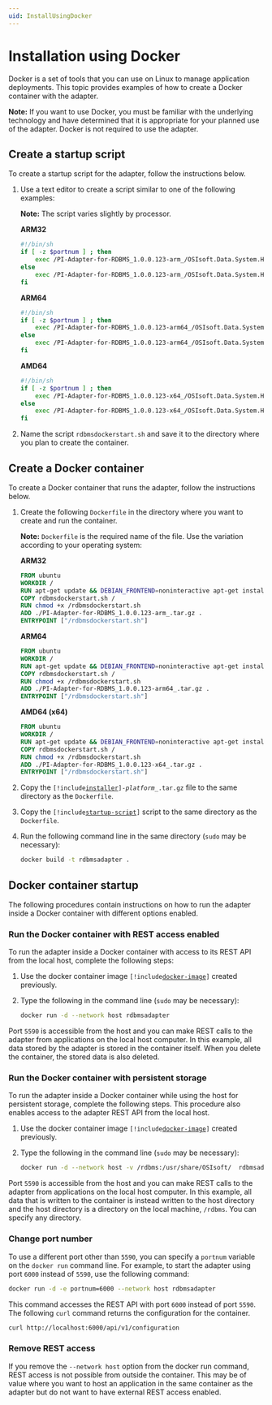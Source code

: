```yaml
---
uid: InstallUsingDocker
---
```


# Installation using Docker

Docker is a set of tools that you can use on Linux to manage application deployments. This topic provides examples of how to create a Docker container with the adapter.

**Note:** If you want to use Docker, you must be familiar with the underlying technology and have determined that it is appropriate for your planned use of the adapter. Docker is not required to use the adapter.

## Create a startup script

To create a startup script for the adapter, follow the instructions below.

1. Use a text editor to create a script similar to one of the following examples:

    **Note:** The script varies slightly by processor.
    
    **ARM32**

    ```bash
    #!/bin/sh
    if [ -z $portnum ] ; then
        exec /PI-Adapter-for-RDBMS_1.0.0.123-arm_/OSIsoft.Data.System.Host
    else
        exec /PI-Adapter-for-RDBMS_1.0.0.123-arm_/OSIsoft.Data.System.Host --port:$portnum
    fi
    ```

    **ARM64**

    ```bash
    #!/bin/sh
    if [ -z $portnum ] ; then
        exec /PI-Adapter-for-RDBMS_1.0.0.123-arm64_/OSIsoft.Data.System.Host
    else
        exec /PI-Adapter-for-RDBMS_1.0.0.123-arm64_/OSIsoft.Data.System.Host --port:$portnum
    fi
    ```

    **AMD64**
            
    ```bash
    #!/bin/sh
    if [ -z $portnum ] ; then
        exec /PI-Adapter-for-RDBMS_1.0.0.123-x64_/OSIsoft.Data.System.Host
    else
        exec /PI-Adapter-for-RDBMS_1.0.0.123-x64_/OSIsoft.Data.System.Host --port:$portnum
    fi
    ```

2. Name the script `rdbmsdockerstart.sh` and save it to the directory where you plan to create the container.

## Create a Docker container

To create a Docker container that runs the adapter, follow the instructions below.

1. Create the following `Dockerfile` in the directory where you want to create and run the container.

    **Note:** `Dockerfile` is the required name of the file. Use the variation according to your operating system:

    **ARM32**
    
    ```dockerfile
    FROM ubuntu
    WORKDIR /
    RUN apt-get update && DEBIAN_FRONTEND=noninteractive apt-get install -y ca-certificates libicu60 libssl1.1 curl
    COPY rdbmsdockerstart.sh /
    RUN chmod +x /rdbmsdockerstart.sh
    ADD ./PI-Adapter-for-RDBMS_1.0.0.123-arm_.tar.gz .
    ENTRYPOINT ["/rdbmsdockerstart.sh"]
    ```

    **ARM64**

    ```dockerfile
    FROM ubuntu
    WORKDIR /
    RUN apt-get update && DEBIAN_FRONTEND=noninteractive apt-get install -y ca-certificates libicu66 libssl1.1 curl
    COPY rdbmsdockerstart.sh /
    RUN chmod +x /rdbmsdockerstart.sh
    ADD ./PI-Adapter-for-RDBMS_1.0.0.123-arm64_.tar.gz .
    ENTRYPOINT ["/rdbmsdockerstart.sh"]
    ```
    
	**AMD64 (x64)**

    ```dockerfile
    FROM ubuntu
    WORKDIR /
    RUN apt-get update && DEBIAN_FRONTEND=noninteractive apt-get install -y ca-certificates libicu66 libssl1.1 curl
    COPY rdbmsdockerstart.sh /
    RUN chmod +x /rdbmsdockerstart.sh
    ADD ./PI-Adapter-for-RDBMS_1.0.0.123-x64_.tar.gz .
    ENTRYPOINT ["/rdbmsdockerstart.sh"]
    ```

2. Copy the <code>[!include[installer](../_includes/inline/installer-name.md)]-<var>platform</var>_.tar.gz</code> file to the same directory as the `Dockerfile`.

3. Copy the <code>[!include[startup-script](../_includes/inline/startup-script.md)]</code> script to the same directory as the `Dockerfile`.

4. Run the following command line in the same directory (`sudo` may be necessary):

    ```bash
    docker build -t rdbmsadapter .
    ```

## Docker container startup

The following procedures contain instructions on how to run the adapter inside a Docker container with different options enabled.

### Run the Docker container with REST access enabled

To run the adapter inside a Docker container with access to its REST API from the local host, complete the following steps:

1. Use the docker container image <code>[!include[docker-image](../_includes/inline/docker-image.md)]</code> created previously.

2. Type the following in the command line (`sudo` may be necessary):

    ```bash
    docker run -d --network host rdbmsadapter
    ```

Port `5590` is accessible from the host and you can make REST calls to the adapter from applications on the local host computer. In this example, all data stored by the adapter is stored in the container itself. When you delete the container, the stored data is also deleted.

### Run the Docker container with persistent storage

To run the adapter inside a Docker container while using the host for persistent storage, complete the following steps. This procedure also enables access to the adapter REST API from the local host.

1. Use the docker container image <code>[!include[docker-image](../_includes/inline/docker-image.md)]</code> created previously.

2. Type the following in the command line (`sudo` may be necessary):

    ```bash
    docker run -d --network host -v /rdbms:/usr/share/OSIsoft/  rdbmsadapter
    ```

Port `5590` is accessible from the host and you can make REST calls to the adapter from applications on the local host computer. In this example, all data that is written to the container is instead written to the host directory and the host directory is a directory on the local machine, <!-- customize -->`/rdbms`. You can specify any directory.

### Change port number

To use a different port other than `5590`, you can specify a `portnum` variable on the `docker run` command line. For example, to start the adapter using port `6000` instead of `5590`, use the following command:

```bash
docker run -d -e portnum=6000 --network host rdbmsadapter
```

This command accesses the REST API with port `6000` instead of port `5590`. The following `curl` command returns the configuration for the container.

```bash
curl http://localhost:6000/api/v1/configuration
```

### Remove REST access

If you remove the `--network host` option from the docker run command, REST access is not possible from outside the container. This may be of value where you want to host an application in the same container as the adapter but do not want to have external REST access enabled.
